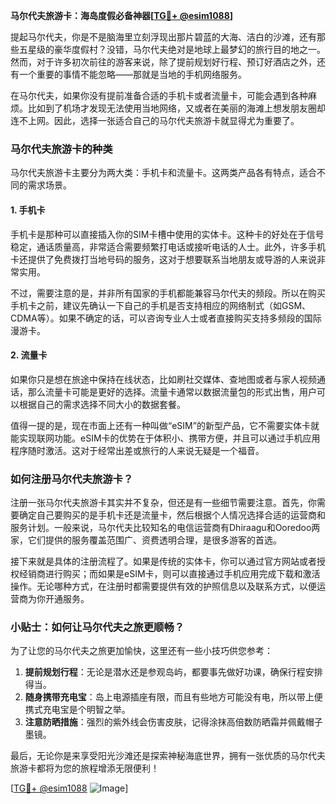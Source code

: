 **马尔代夫旅游卡：海岛度假必备神器[[TG💪+ @esim1088](https://t.me/s/esim1088)]**

提起马尔代夫，你是不是脑海里立刻浮现出那片碧蓝的大海、洁白的沙滩，还有那些五星级的豪华度假村？没错，马尔代夫绝对是地球上最梦幻的旅行目的地之一。然而，对于许多初次前往的游客来说，除了提前规划好行程、预订好酒店之外，还有一个重要的事情不能忽略——那就是当地的手机网络服务。

在马尔代夫，如果你没有提前准备合适的手机卡或者流量卡，可能会遇到各种麻烦。比如到了机场才发现无法使用当地网络，又或者在美丽的海滩上想发朋友圈却连不上网。因此，选择一张适合自己的马尔代夫旅游卡就显得尤为重要了。

### 马尔代夫旅游卡的种类

马尔代夫旅游卡主要分为两大类：手机卡和流量卡。这两类产品各有特点，适合不同的需求场景。

#### 1. 手机卡
手机卡是那种可以直接插入你的SIM卡槽中使用的实体卡。这种卡的好处在于信号稳定，通话质量高，非常适合需要频繁打电话或接听电话的人士。此外，许多手机卡还提供了免费拨打当地号码的服务，这对于想要联系当地朋友或导游的人来说非常实用。

不过，需要注意的是，并非所有国家的手机都能兼容马尔代夫的频段。所以在购买手机卡之前，建议先确认一下自己的手机是否支持相应的网络制式（如GSM、CDMA等）。如果不确定的话，可以咨询专业人士或者直接购买支持多频段的国际漫游卡。

#### 2. 流量卡
如果你只是想在旅途中保持在线状态，比如刷社交媒体、查地图或者与家人视频通话，那么流量卡可能是更好的选择。流量卡通常以数据流量包的形式出售，用户可以根据自己的需求选择不同大小的数据套餐。

值得一提的是，现在市面上还有一种叫做“eSIM”的新型产品，它不需要实体卡就能实现联网功能。eSIM卡的优势在于体积小、携带方便，并且可以通过手机应用程序随时激活。这对于经常出差或旅行的人来说无疑是一个福音。

### 如何注册马尔代夫旅游卡？

注册一张马尔代夫旅游卡其实并不复杂，但还是有一些细节需要注意。首先，你需要确定自己要购买的是手机卡还是流量卡，然后根据个人情况选择合适的运营商和服务计划。一般来说，马尔代夫比较知名的电信运营商有Dhiraagu和Ooredoo两家，它们提供的服务覆盖范围广、资费透明合理，是很多游客的首选。

接下来就是具体的注册流程了。如果是传统的实体卡，你可以通过官方网站或者授权经销商进行购买；而如果是eSIM卡，则可以直接通过手机应用完成下载和激活操作。无论哪种方式，在注册时都需要提供有效的护照信息以及联系方式，以便运营商为你开通服务。

### 小贴士：如何让马尔代夫之旅更顺畅？

为了让您的马尔代夫之旅更加愉快，这里还有一些小技巧供您参考：

1. **提前规划行程**：无论是潜水还是参观岛屿，都要事先做好功课，确保行程安排得当。
2. **随身携带充电宝**：岛上电源插座有限，而且有些地方可能没有电，所以带上便携式充电宝是个明智之举。
3. **注意防晒措施**：强烈的紫外线会伤害皮肤，记得涂抹高倍数防晒霜并佩戴帽子墨镜。

最后，无论你是来享受阳光沙滩还是探索神秘海底世界，拥有一张优质的马尔代夫旅游卡都将为您的旅程增添无限便利！

[[TG💪+ @esim1088](https://t.me/s/esim1088) ![Image](https://i.postimg.cc/4NQfJmqS/Snipaste-2025-05-13-00-14-12.png)]